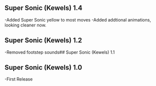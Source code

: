 ## Super Sonic (Kewels) 1.4
-Added Super Sonic yellow to most moves
-Added addtional animations, looking cleaner now.

## Super Sonic (Kewels) 1.2
-Removed footstep sounds## Super Sonic (Kewels) 1.1

## Super Sonic (Kewels) 1.0
-First Release
